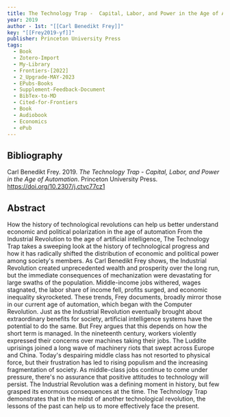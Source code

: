 ```yaml
---
title: The Technology Trap -  Capital, Labor, and Power in the Age of Automation
year: 2019
author - 1st: "[[Carl Benedikt Frey]]"
key: "[[Frey2019-yf]]"
publisher: Princeton University Press
tags:
  - Book
  - Zotero-Import
  - My-Library
  - Frontiers-[2022]
  - 2_Upgrade-MAY-2023
  - EPubs-Books
  - Supplement-Feedback-Document
  - BibTex-to-MD
  - Cited-for-Frontiers
  - Book
  - Audiobook
  - Economics
  - ePub
---
```


## Bibliography
Carl Benedikt Frey. 2019. *The Technology Trap -  Capital, Labor, and Power in the Age of Automation*. Princeton University Press. https://doi.org/10.2307/j.ctvc77cz1
## Abstract
How the history of technological revolutions can help us better understand economic and political polarization in the age of automation From the Industrial Revolution to the age of artificial intelligence, The Technology Trap takes a sweeping look at the history of technological progress and how it has radically shifted the distribution of economic and political power among society's members. As Carl Benedikt Frey shows, the Industrial Revolution created unprecedented wealth and prosperity over the long run, but the immediate consequences of mechanization were devastating for large swaths of the population. Middle-income jobs withered, wages stagnated, the labor share of income fell, profits surged, and economic inequality skyrocketed. These trends, Frey documents, broadly mirror those in our current age of automation, which began with the Computer Revolution. Just as the Industrial Revolution eventually brought about extraordinary benefits for society, artificial intelligence systems have the potential to do the same. But Frey argues that this depends on how the short term is managed. In the nineteenth century, workers violently expressed their concerns over machines taking their jobs. The Luddite uprisings joined a long wave of machinery riots that swept across Europe and China. Today's despairing middle class has not resorted to physical force, but their frustration has led to rising populism and the increasing fragmentation of society. As middle-class jobs continue to come under pressure, there's no assurance that positive attitudes to technology will persist. The Industrial Revolution was a defining moment in history, but few grasped its enormous consequences at the time. The Technology Trap demonstrates that in the midst of another technological revolution, the lessons of the past can help us to more effectively face the present.